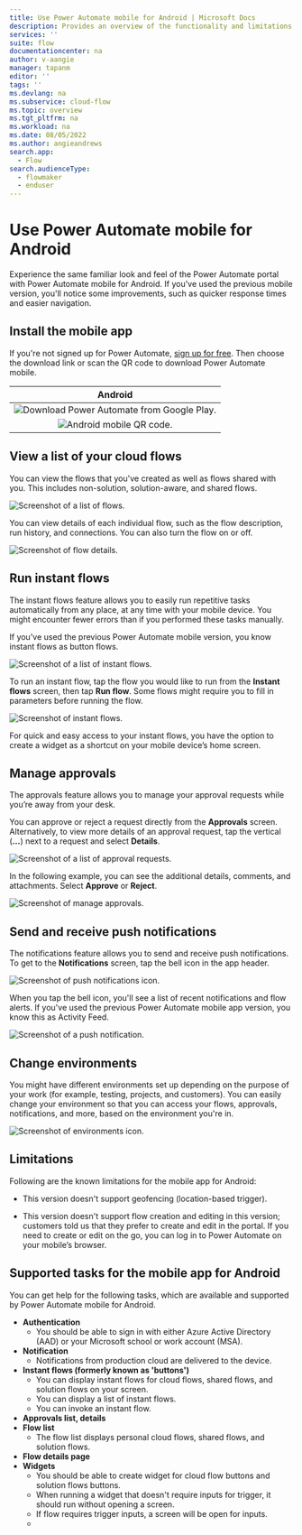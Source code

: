 ```yaml
---
title: Use Power Automate mobile for Android | Microsoft Docs
description: Provides an overview of the functionality and limitations in Power Automate mobile for Android.
services: ''
suite: flow
documentationcenter: na
author: v-aangie
manager: tapanm
editor: ''
tags: ''
ms.devlang: na
ms.subservice: cloud-flow
ms.topic: overview
ms.tgt_pltfrm: na
ms.workload: na
ms.date: 08/05/2022
ms.author: angieandrews
search.app: 
  - Flow
search.audienceType: 
  - flowmaker
  - enduser
---
```


# Use Power Automate mobile for Android

Experience the same familiar look and feel of the Power Automate portal with Power Automate mobile for Android. If you've used the previous mobile version, you'll notice some improvements, such as quicker response times and easier navigation.

## Install the mobile app

If you're not signed up for Power Automate, [sign up for free](sign-up-sign-in.md). Then choose the download link or scan the QR code to download Power Automate mobile.

| Android |
| :---:   |
| ![Download Power Automate from Google Play.](media/android/google-play.png "Download Power Automate from Google Play")   |
| ![Android mobile QR code.](media/android/android-mobile-qrcode.png "Power Automate mobile for Android QR code")  |

## View a list of your cloud flows

You can view the flows that you've created as well as flows shared with you. This includes non-solution, solution-aware, and shared flows.

![Screenshot of a list of flows.](media/android/instant-flows.png "List of flows")

You can view details of each individual flow, such as the flow description, run history, and connections. You can also turn the flow on or off.

![Screenshot of flow details.](media/android/flow-details.png "Flow details")

## Run instant flows

The instant flows feature allows you to easily run repetitive tasks automatically from any place, at any time with your mobile device. You might encounter fewer errors than if you performed these tasks manually.

If you've used the previous Power Automate mobile version, you know instant flows as button flows.

![Screenshot of a list of instant flows.](media/android/instant-flows-1.png "List of instant flows")

To run an instant flow, tap the flow you would like to run from the **Instant flows** screen, then tap **Run flow**. Some flows might require you to fill in parameters before running the flow.

![Screenshot of instant flows.](media/android/run-flow.png "Run instant flows")

For quick and easy access to your instant flows, you have the option to create a widget as a shortcut on your mobile device’s home screen.

## Manage approvals

The approvals feature allows you to manage your approval requests while you’re away from your desk. 

You can approve or reject a request directly from the **Approvals** screen. Alternatively, to view more details of an approval request, tap the vertical (**…**) next to a request and select **Details**.

![Screenshot of a list of approval requests.](media/android/manage-approvals-1.png "List of approval requests")

In the following example, you can see the additional details, comments, and attachments. Select **Approve** or **Reject**.

![Screenshot of manage approvals.](media/android/manage-approvals.png "Approval details")

## Send and receive push notifications

The notifications feature allows you to send and receive push notifications. To get to the **Notifications** screen, tap the bell icon in the app header.

![Screenshot of push notifications icon.](media/android/notifications-1.png "Notifications icon")

When you tap the bell icon, you'll see a list of recent notifications and flow alerts. If you've used the previous Power Automate mobile app version, you know this as Activity Feed.

![Screenshot of a push notification.](media/android/notifications.png "Notifications")

## Change environments

You might have different environments set up depending on the purpose of your work (for example, testing, projects, and customers). You can easily change your environment so that you can access your flows, approvals, notifications, and more, based on the environment you're in.

![Screenshot of environments icon.](media/android/environment.png "Evironments")

## Limitations

Following are the known limitations for the mobile app for Android: 

- This version doesn't support geofencing (location-based trigger).

- This version doesn't support flow creation and editing in this version; customers told us that they prefer to create and edit in the portal. If you need to create or edit on the go, you can log in to Power Automate on your mobile’s browser.

## Supported tasks for the mobile app for Android

You can get help for the following tasks, which are available and supported by Power Automate mobile for Android.

- **Authentication**
    - You should be able to sign in with either Azure Active Directory (AAD) or your Microsoft school or work account (MSA).
- **Notification**
    - Notifications from production cloud are delivered to the device.
- **Instant flows (formerly known as 'buttons')**
    - You can display instant flows for cloud flows, shared flows, and solution flows on your screen.
    - You can display a list of instant flows.
    - You can invoke an instant flow.
- **Approvals list, details**
- **Flow list**
    - The flow list displays personal cloud flows, shared flows, and solution flows.
- **Flow details page**
- **Widgets**
    - You should be able to create widget for cloud flow buttons and solution flows buttons.
    - When running a widget that doesn't require inputs for trigger, it should run without opening a screen.
    - If flow requires trigger inputs, a screen will be open for inputs.
    - 